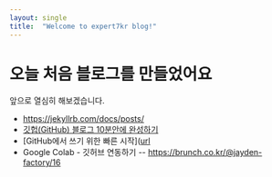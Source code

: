 ```yaml
---
layout: single
title:  "Welcome to expert7kr blog!"
---
```


# 오늘 처음 블로그를 만들었어요
앞으로 열심히 해보겠습니다.

- https://jekyllrb.com/docs/posts/
- [깃헙(GitHub) 블로그 10분안에 완성하기]([url](https://www.youtube.com/watch?v=ACzFIAOsfpM)https://www.youtube.com/watch?v=ACzFIAOsfpM)
- [GitHub에서 쓰기 위한 빠른 시작]([url](https://docs.github.com/ko/get-started/writing-on-github/getting-started-with-writing-and-formatting-on-github/quickstart-for-writing-on-github)
- Google Colab - 깃허브 연동하기
  -- https://brunch.co.kr/@jayden-factory/16
  
